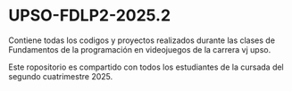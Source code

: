 # UPSO-FDLP2-2025.2
Contiene todas los codigos y proyectos realizados durante las clases de Fundamentos de la programación en videojuegos de la carrera vj upso.

Este ropositorio es compartido con todos los estudiantes de la cursada del segundo cuatrimestre 2025.
